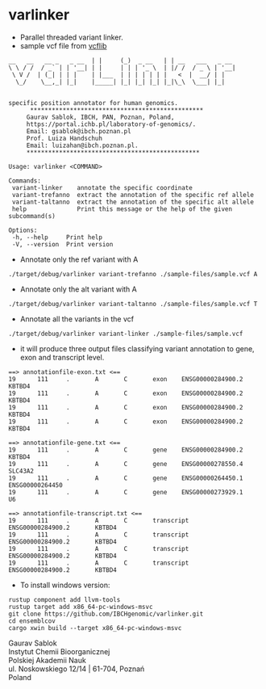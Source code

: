 # varlinker

- Parallel threaded variant linker.
- sample vcf file from [vcflib](https://github.com/vcflib/vcflib/blob/master/samples/sample.vcf)

```
__   __   __ _   _ __  | |     (_)  _ __   | | __   ___   _ __
\ \ / /  / _` | | '__| | |     | | | '_ \  | |/ /  / _ \ | '__|
 \ V /  | (_| | | |    | |___  | | | | | | |   <  |  __/ | |
  \_/    \__,_| |_|    |_____| |_| |_| |_| |_|\_\  \___| |_|


specific position annotator for human genomics.
      ************************************************
     Gaurav Sablok, IBCH, PAN, Poznan, Poland,
     https://portal.ichb.pl/laboratory-of-genomics/.
     Email: gsablok@ibch.poznan.pl
     Prof. Luiza Handschuh
     Email: luizahan@ibch.poznan.pl.
     ************************************************

Usage: varlinker <COMMAND>

Commands:
 variant-linker    annotate the specific coordinate
 variant-trefanno  extract the annotation of the specific ref allele
 variant-taltanno  extract the annotation of the specific alt allele
 help              Print this message or the help of the given subcommand(s)

Options:
 -h, --help     Print help
 -V, --version  Print version
```

- Annotate only the ref variant with A
```
./target/debug/varlinker variant-trefanno ./sample-files/sample.vcf A
```

- Annotate only the alt variant with A
```
./target/debug/varlinker variant-taltanno ./sample-files/sample.vcf T
```
- Annotate all the variants in the vcf
```
./target/debug/varlinker variant-linker ./sample-files/sample.vcf
```

- it will produce three output files classifying variant annotation to gene, exon and transcript level.

```
==> annotationfile-exon.txt <==
19      111     .       A       C       exon    ENSG00000284900.2       KBTBD4
19      111     .       A       C       exon    ENSG00000284900.2       KBTBD4
19      111     .       A       C       exon    ENSG00000284900.2       KBTBD4
19      111     .       A       C       exon    ENSG00000284900.2       KBTBD4

==> annotationfile-gene.txt <==
19      111     .       A       C       gene    ENSG00000284900.2       KBTBD4
19      111     .       A       C       gene    ENSG00000278550.4       SLC43A2
19      111     .       A       C       gene    ENSG00000264450.1       ENSG00000264450
19      111     .       A       C       gene    ENSG00000273929.1       U6

==> annotationfile-transcript.txt <==
19      111     .       A       C       transcript      ENSG00000284900.2       KBTBD4
19      111     .       A       C       transcript      ENSG00000284900.2       KBTBD4
19      111     .       A       C       transcript      ENSG00000284900.2       KBTBD4
19      111     .       A       C       transcript      ENSG00000284900.2       KBTBD4
```

- To install windows version:
```
rustup component add llvm-tools
rustup target add x86_64-pc-windows-msvc
git clone https://github.com/IBCHgenomic/varlinker.git
cd ensemblcov
cargo xwin build --target x86_64-pc-windows-msvc
```

Gaurav Sablok \
Instytut Chemii Bioorganicznej \
Polskiej Akademii Nauk \
ul. Noskowskiego 12/14 | 61-704, Poznań \
Poland
